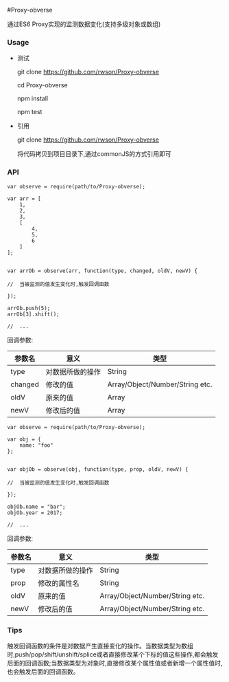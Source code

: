 #Proxy-obverse

通过ES6 Proxy实现的监测数据变化(支持多级对象或数组)

### Usage

- 测试

    git clone https://github.com/rwson/Proxy-obverse
    
    cd Proxy-obverse
    
    npm install
    
    npm test

- 引用

    git clone https://github.com/rwson/Proxy-obverse
    
    将代码拷贝到项目目录下,通过commonJS的方式引用即可


### API

    var observe = require(path/to/Proxy-obverse);

    var arr = [
        1,
        2,
        3,
        [
            4,
            5,
            6
        ]
    ];


    var arrOb = observe(arr, function(type, changed, oldV, newV) {
    
    //  当被监测的值发生变化时,触发回调函数
    
    });
    
    arrOb.push(5);
    arrOb[3].shift();
    
    //  ...

回调参数:


参数名 | 意义 | 类型
---|---|---
type | 对数据所做的操作 | String
changed | 修改的值 | Array/Object/Number/String etc.
oldV | 原来的值 | Array
newV | 修改后的值 | Array


    var observe = require(path/to/Proxy-obverse);

    var obj = {
        name: "foo"
    };


    var objOb = observe(obj, function(type, prop, oldV, newV) {
    
    //  当被监测的值发生变化时,触发回调函数
    
    });
    
    objOb.name = "bar";
    objOb.year = 2017;
    
    //  ...

回调参数:


参数名 | 意义 | 类型
---|---|---
type | 对数据所做的操作 | String
prop | 修改的属性名 | String
oldV | 原来的值 | Array/Object/Number/String etc.
newV | 修改后的值 | Array/Object/Number/String etc.



### Tips

触发回调函数的条件是对数据产生直接变化的操作。当数据类型为数组时,push/pop/shift/unshift/splice或者直接修改某个下标的值这些操作,都会触发后面的回调函数;当数据类型为对象时,直接修改某个属性值或者新增一个属性值时,也会触发后面的回调函数。
